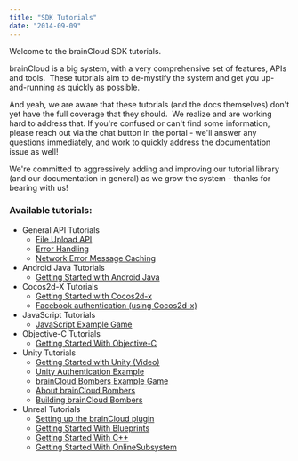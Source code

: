 ```yaml
---
title: "SDK Tutorials"
date: "2014-09-09"
---
```


Welcome to the brainCloud SDK tutorials.

brainCloud is a big system, with a very comprehensive set of features, APIs and tools.  These tutorials aim to de-mystify the system and get you up-and-running as quickly as possible.

And yeah, we are aware that these tutorials (and the docs themselves) don't yet have the full coverage that they should.  We realize and are working hard to address that. If you're confused or can't find some information, please reach out via the chat button in the portal - we'll answer any questions immediately, and work to quickly address the documentation issue as well!

We're committed to aggressively adding and improving our tutorial library (and our documentation in general) as we grow the system - thanks for bearing with us!

### Available tutorials:

- General API Tutorials
    - [File Upload API](https://getbraincloud.com/apidocs/tutorials/general-api-tutorials/file-upload-api/)
    - [Error Handling](https://getbraincloud.com/apidocs/tutorials/general-api-tutorials/error-handling/)
    - [Network Error Message Caching](https://getbraincloud.com/apidocs/tutorials/general-api-tutorials/network-error-message-caching/)
- Android Java Tutorials
    - [Getting Started with Android Java](https://getbraincloud.com/apidocs/tutorials/android-java-tutorials/getting-started-with-android-java/)
- Cocos2d-X Tutorials
    - [Getting Started with Cocos2d-x](https://getbraincloud.com/apidocs/tutorials/cocos2d-x-tutorials/cocos-2dx-example-1-getting-started/)
    - [Facebook authentication (using Cocos2d-x)](https://getbraincloud.com/apidocs/tutorials/cocos2d-x-tutorials/facebook-authentication/)
- JavaScript Tutorials
    - [JavaScript Example Game](https://getbraincloud.com/apidocs/tutorials/javascript-tutorials/javascript-example-game/)
- Objective-C Tutorials
    - [Getting Started With Objective-C](https://getbraincloud.com/apidocs/tutorials/objective-c-tutorials/getting-started-with-objective-c/)
- Unity Tutorials
    - [Getting Started with Unity (Video)](https://getbraincloud.com/apidocs/tutorials/unity-tutorials/unity-tutorial-1-getting-started/)
    - [Unity Authentication Example](https://getbraincloud.com/apidocs/tutorials/unity-tutorials/unity-authentication-example/)
    - [brainCloud Bombers Example Game](/apidocs/tutorials/unity-tutorials/braincloud-bombers-example-game/)
    - [About brainCloud Bombers](https://getbraincloud.com/apidocs/tutorials/unity-tutorials/about-braincloud-bombers/)
    - [Building brainCloud Bombers](https://getbraincloud.com/apidocs/tutorials/unity-tutorials/building-the-braincloud-bombers-project/)
- Unreal Tutorials
    - [Setting up the brainCloud plugin](https://getbraincloud.com/apidocs/tutorials/unreal-tutorials/setting-up-the-braincloud-plugin/)
    - [Getting Started With Blueprints](https://getbraincloud.com/apidocs/tutorials/unreal-tutorials/getting-started-with-blueprints/)
    - [Getting Started With C++](https://getbraincloud.com/apidocs/tutorials/unreal-tutorials/getting-started-with-c/)
    - [Getting Started With OnlineSubsystem](https://getbraincloud.com/apidocs/tutorials/unreal-tutorials/getting-started-with-the-online-subsystem/)

<DocCardList />